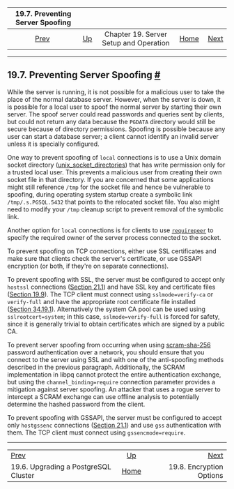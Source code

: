<!--?xml version="1.0" encoding="UTF-8" standalone="no"?-->

|                19.7. Preventing Server Spoofing                |                                                             |                                        |                                                       |                                                             |
| :------------------------------------------------------------: | :---------------------------------------------------------- | :------------------------------------: | ----------------------------------------------------: | ----------------------------------------------------------: |
| [Prev](upgrading.html "19.6. Upgrading a PostgreSQL Cluster")  | [Up](runtime.html "Chapter 19. Server Setup and Operation") | Chapter 19. Server Setup and Operation | [Home](index.html "PostgreSQL 17devel Documentation") |  [Next](encryption-options.html "19.8. Encryption Options") |

***

## 19.7. Preventing Server Spoofing [#](#PREVENTING-SERVER-SPOOFING)



While the server is running, it is not possible for a malicious user to take the place of the normal database server. However, when the server is down, it is possible for a local user to spoof the normal server by starting their own server. The spoof server could read passwords and queries sent by clients, but could not return any data because the `PGDATA` directory would still be secure because of directory permissions. Spoofing is possible because any user can start a database server; a client cannot identify an invalid server unless it is specially configured.

One way to prevent spoofing of `local` connections is to use a Unix domain socket directory ([unix\_socket\_directories](runtime-config-connection.html#GUC-UNIX-SOCKET-DIRECTORIES)) that has write permission only for a trusted local user. This prevents a malicious user from creating their own socket file in that directory. If you are concerned that some applications might still reference `/tmp` for the socket file and hence be vulnerable to spoofing, during operating system startup create a symbolic link `/tmp/.s.PGSQL.5432` that points to the relocated socket file. You also might need to modify your `/tmp` cleanup script to prevent removal of the symbolic link.

Another option for `local` connections is for clients to use [`requirepeer`](libpq-connect.html#LIBPQ-CONNECT-REQUIREPEER) to specify the required owner of the server process connected to the socket.

To prevent spoofing on TCP connections, either use SSL certificates and make sure that clients check the server's certificate, or use GSSAPI encryption (or both, if they're on separate connections).

To prevent spoofing with SSL, the server must be configured to accept only `hostssl` connections ([Section 21.1](auth-pg-hba-conf.html "21.1. The pg_hba.conf File")) and have SSL key and certificate files ([Section 19.9](ssl-tcp.html "19.9. Secure TCP/IP Connections with SSL")). The TCP client must connect using `sslmode=verify-ca` or `verify-full` and have the appropriate root certificate file installed ([Section 34.19.1](libpq-ssl.html#LIBQ-SSL-CERTIFICATES "34.19.1. Client Verification of Server Certificates")). Alternatively the system CA pool can be used using `sslrootcert=system`; in this case, `sslmode=verify-full` is forced for safety, since it is generally trivial to obtain certificates which are signed by a public CA.

To prevent server spoofing from occurring when using [scram-sha-256](auth-password.html "21.5. Password Authentication") password authentication over a network, you should ensure that you connect to the server using SSL and with one of the anti-spoofing methods described in the previous paragraph. Additionally, the SCRAM implementation in libpq cannot protect the entire authentication exchange, but using the `channel_binding=require` connection parameter provides a mitigation against server spoofing. An attacker that uses a rogue server to intercept a SCRAM exchange can use offline analysis to potentially determine the hashed password from the client.

To prevent spoofing with GSSAPI, the server must be configured to accept only `hostgssenc` connections ([Section 21.1](auth-pg-hba-conf.html "21.1. The pg_hba.conf File")) and use `gss` authentication with them. The TCP client must connect using `gssencmode=require`.

***

|                                                                |                                                             |                                                             |
| :------------------------------------------------------------- | :---------------------------------------------------------: | ----------------------------------------------------------: |
| [Prev](upgrading.html "19.6. Upgrading a PostgreSQL Cluster")  | [Up](runtime.html "Chapter 19. Server Setup and Operation") |  [Next](encryption-options.html "19.8. Encryption Options") |
| 19.6. Upgrading a PostgreSQL Cluster                           |    [Home](index.html "PostgreSQL 17devel Documentation")    |                                    19.8. Encryption Options |
